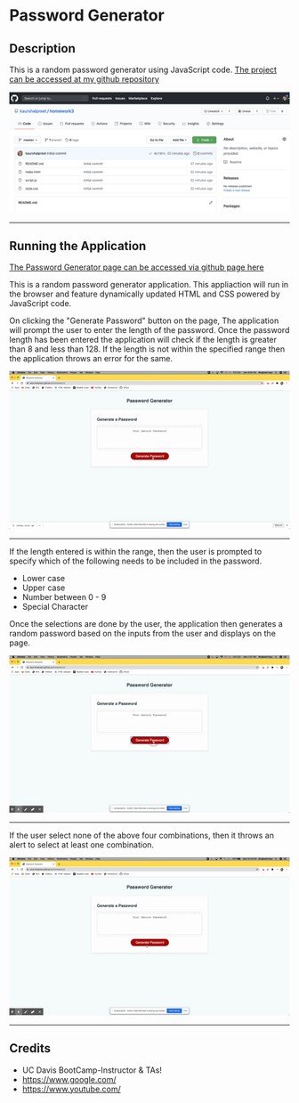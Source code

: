 # Password Generator
## Description
 This is a random password generator using JavaScript code. 
 [The project can be accessed at my github repository](https://github.com/kaurshalpreet/homework3)



 ![Homework Repository Screenshot](./assets/repo.png)

---

## Running the Application

[The Password Generator page can be accessed via github page here](https://kaurshalpreet.github.io/homework3/)


This is a random password generator application. This appliaction will run in the browser and feature dynamically updated HTML and CSS powered by JavaScript code. 

On clicking the "Generate Password" button on the page, The application will prompt the user to enter the length of the password. Once the password length has been entered the application will check if the length is greater than 8 and less than 128. If the length is not within the specified range then the application throws an error for the same. 

![Homework Repository Screenshot](./assets/error.gif)

---

If the length entered is within the range, then the user is prompted to specify which of the following needs to be included in the password.
* Lower case
* Upper case
* Number between 0 - 9
* Special Character

Once the selections are done by the user, the application then generates a random password based on the inputs from the user and displays on the page.


![Password generator Screenshot](./assets/password.gif)

---


If the user select none of the above four combinations, then it throws an alert to select at least one combination.

![Password generator Screenshot](./assets/error2.gif)


---

## Credits
* UC Davis BootCamp-Instructor & TAs!
* https://www.google.com/
* https://www.youtube.com/






 
